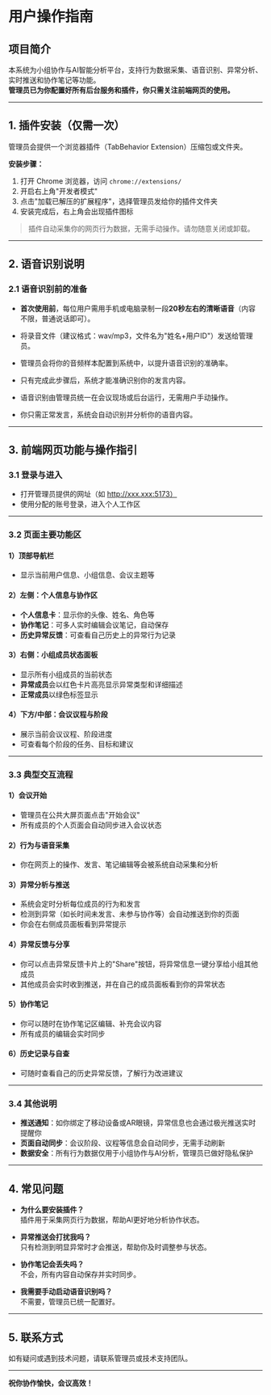 # 用户操作指南

## 项目简介

本系统为小组协作与AI智能分析平台，支持行为数据采集、语音识别、异常分析、实时推送和协作笔记等功能。  
**管理员已为你配置好所有后台服务和插件，你只需关注前端网页的使用。**

---

## 1. 插件安装（仅需一次）

管理员会提供一个浏览器插件（TabBehavior Extension）压缩包或文件夹。

**安装步骤：**
1. 打开 Chrome 浏览器，访问 `chrome://extensions/`
2. 开启右上角"开发者模式"
3. 点击"加载已解压的扩展程序"，选择管理员发给你的插件文件夹
4. 安装完成后，右上角会出现插件图标

> 插件自动采集你的网页行为数据，无需手动操作。请勿随意关闭或卸载。

---

## 2. 语音识别说明

### 2.1 语音识别前的准备

- **首次使用前**，每位用户需用手机或电脑录制一段**20秒左右的清晰语音**（内容不限，普通说话即可）。
- 将录音文件（建议格式：wav/mp3，文件名为"姓名+用户ID"）发送给管理员。
- 管理员会将你的音频样本配置到系统中，以提升语音识别的准确率。
- 只有完成此步骤后，系统才能准确识别你的发言内容。

- 语音识别由管理员统一在会议现场或后台运行，无需用户手动操作。
- 你只需正常发言，系统会自动识别并分析你的语音内容。

---

## 3. 前端网页功能与操作指引

### 3.1 登录与进入

- 打开管理员提供的网址（如 http://xxx.xxx:5173）
- 使用分配的账号登录，进入个人工作区

---

### 3.2 页面主要功能区

#### 1）顶部导航栏
- 显示当前用户信息、小组信息、会议主题等

#### 2）左侧：个人信息与协作区
- **个人信息卡**：显示你的头像、姓名、角色等
- **协作笔记**：可多人实时编辑会议笔记，自动保存
- **历史异常反馈**：可查看自己历史上的异常行为记录

#### 3）右侧：小组成员状态面板
- 显示所有小组成员的当前状态
- **异常成员**会以红色卡片高亮显示异常类型和详细描述
- **正常成员**以绿色标签显示

#### 4）下方/中部：会议议程与阶段
- 展示当前会议议程、阶段进度
- 可查看每个阶段的任务、目标和建议

---

### 3.3 典型交互流程

#### 1）会议开始
- 管理员在公共大屏页面点击"开始会议"
- 所有成员的个人页面会自动同步进入会议状态

#### 2）行为与语音采集
- 你在网页上的操作、发言、笔记编辑等会被系统自动采集和分析

#### 3）异常分析与推送
- 系统会定时分析每位成员的行为和发言
- 检测到异常（如长时间未发言、未参与协作等）会自动推送到你的页面
- 你会在右侧成员面板看到异常提示

#### 4）异常反馈与分享
- 你可以点击异常反馈卡片上的"Share"按钮，将异常信息一键分享给小组其他成员
- 其他成员会实时收到推送，并在自己的成员面板看到你的异常状态

#### 5）协作笔记
- 你可以随时在协作笔记区编辑、补充会议内容
- 所有成员的编辑会实时同步

#### 6）历史记录与自查
- 可随时查看自己的历史异常反馈，了解行为改进建议

---

### 3.4 其他说明

- **推送通知**：如你绑定了移动设备或AR眼镜，异常信息也会通过极光推送实时提醒你
- **页面自动同步**：会议阶段、议程等信息会自动同步，无需手动刷新
- **数据安全**：所有行为数据仅用于小组协作与AI分析，管理员已做好隐私保护

---

## 4. 常见问题

- **为什么要安装插件？**  
  插件用于采集网页行为数据，帮助AI更好地分析协作状态。

- **异常推送会打扰我吗？**  
  只有检测到明显异常时才会推送，帮助你及时调整参与状态。

- **协作笔记会丢失吗？**  
  不会，所有内容自动保存并实时同步。

- **我需要手动启动语音识别吗？**  
  不需要，管理员已统一配置好。

---

## 5. 联系方式

如有疑问或遇到技术问题，请联系管理员或技术支持团队。

---

**祝你协作愉快，会议高效！** 